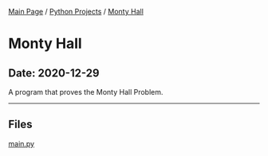 [Main Page](/) / [Python Projects](/python) / [Monty Hall](/python/2020-12-29_Monty_Hall)

# Monty Hall

## Date: 2020-12-29

A program that proves the Monty Hall Problem.

-----

## Files

[main.py](main.py)